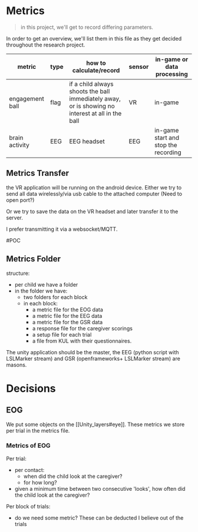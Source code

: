 # Metrics

>in this project, we'll get to record differing parameters.

In order to get an overview, we'll list them in this file as they get decided throughout the research project.

|metric|type|how to calculate/record|sensor|in-game or data processing|
|---|---|---|---|---|
|engagement ball|flag|if a child always shoots the ball immediately away, or is showing no interest at all in the ball|VR|in-game|
|brain activity| EEG| EEG headset|EEG|in-game start and stop the recording|

## Metrics Transfer

the VR application will be running on the android device. Either we try to send all data wirelessly/via usb cable to the attached computer (Need to open port?)

Or we try to save the data on the VR headset and later transfer it to the server.

I prefer transmitting it via a websocket/MQTT.

#POC

## Metrics Folder

structure:

- per child we have a folder
- in the folder we have:
	- two folders for each block
	- in each block:
		- a metric file for the EOG data
		- a metric file for the EEG data
		- a metric file for the GSR data
		- a response file for the caregiver scorings
		- a setup file for each trial
		- a file from KUL with their questionnaires.

The unity application should be the master, the EEG (python script with LSLMarker stream) and GSR (openframeworks+ LSLMarker stream) are masons.

# Decisions

## EOG

We put some objects on the [[Unity_layers#eye]]. These metrics we store per trial in the metrics file.

### Metrics of EOG

Per trial:

- per contact:
	- when did the child look at the caregiver?
	- for how long?
- given a minimum time between two consecutive 'looks', how often did the child look at the caregiver?

Per block of trials:

- do we need some metric? These can be deducted I believe out of the trials
